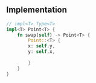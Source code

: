 ## Implementation
```Rust
// impl<T> Type<T>
impl<T> Point<T> {
	fn swap(self) -> Point<T> {
		Point::<T> {
		x: self.y,
		y: self.x,
		
		}
	}
}
```